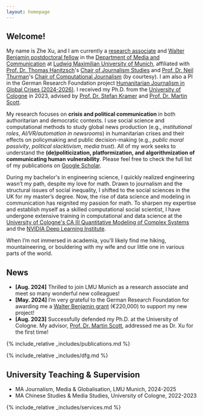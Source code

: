 ```yaml
---
layout: homepage
---
```


## Welcome!

My name is Zhe Xu, and I am currently a [research associate](https://www.ifkw.uni-muenchen.de/organisation/personen/mitarbeiter/xu_zhe/index.html) and [Walter Benjamin postdoctoral fellow](https://www.dfg.de/en/research-funding/funding-opportunities/programmes/individual/walter-benjamin) in the [Department of Media and Communication](https://www.ifkw.uni-muenchen.de/index.html) at [Ludwig Maximilian University of Munich](https://www.lmu.de/en/), affiliated with [Prof. Dr. Thomas Hanitzsch](https://www.ifkw.uni-muenchen.de/organisation/personen/professoren/hanitzsch_thomas/index.html)'s [Chair of Journalism Studies](https://www.en.ifkw.uni-muenchen.de/research/chairs/hanitzsch/index.html) and [Prof. Dr. Neil Thurman](https://neilthurman.com/)'s [Chair of Computational Journalism](https://www.ifkw.uni-muenchen.de/lehrbereiche/thurman/index.html) (by courtesy). I am also a PI in the German Research Foundation project [Humanitarian Journalism in Global Crises (2024-2026)](https://gepris.dfg.de/gepris/projekt/539233881?context=projekt&task=showDetail&id=539233881&). I received my Ph.D. from the [University of Cologne](https://portal.uni-koeln.de/es/uoc-home) in 2023, advised by [Prof. Dr. Stefan Kramer](https://chinastudien.phil-fak.uni-koeln.de/arbeitsbereiche/kultur-chinas-chinastudien/team/stefan-kramer) and [Prof. Dr. Martin Scott](https://research-portal.uea.ac.uk/en/persons/martin-scott).

My research focuses on **crisis and political communication** in both authoritarian and democratic contexts. I use social science and computational methods to study global news production (e.g., *institutional roles*, *AI/VR/automation in newsrooms*) in humanitarian crises and their effects on policymaking and public decision-making (e.g., *public moral passivity*, *political slacktivism*, *media trust*). All of my work seeks to understand the **(de)politicization, platformization, and algorithmization of communicating human vulnerability**. Please feel free to check the full list of my publications on [Google Scholar](https://scholar.google.de/citations?user=lxUyedYAAAAJ&hl=en&oi=sra).

During my bachelor's in engineering science, I quickly realized engineering wasn’t my path, despite my love for math. Drawn to journalism and the structural issues of social inequality, I shifted to the social sciences in the UK for my master’s degree. Now, the rise of data science and modeling in communication has reignited my passion for math. To sharpen my expertise and establish myself as a skilled computational social scientist, I have undergone extensive training in computational and data science at the [University of Cologne's CA III Quantitative Modeling of Complex Systems](http://ml-school.uni-koeln.de/) and the [NVIDIA Deep Learning Institute](https://learn.nvidia.com/courses/course-detail?course_id=course-v1:DLI+C-FX-06+V2).

When I’m not immersed in academia, you’ll likely find me hiking, mountaineering, or bouldering with my wife and our little one in various parts of the world.

## News

- **[Aug. 2024]** Thrilled to join LMU Munich as a research associate and meet so many wonderful new colleagues!
- **[May. 2024]** I’m very grateful to the German Research Foundation for awarding me a [Walter Benjamin grant](https://www.dfg.de/en/research-funding/funding-opportunities/programmes/individual/walter-benjamin) (€220,000) to support my new project!
- **[Aug. 2023]** Successfully defended my Ph.D. at the University of Cologne. My advisor, [Prof. Dr. Martin Scott](https://research-portal.uea.ac.uk/en/persons/martin-scott), addressed me as Dr. Xu for the first time!

{% include_relative _includes/publications.md %}

{% include_relative _includes/dfg.md %}

## University Teaching & Supervision

- MA Journalism, Media & Globalisation, LMU Munich, 2024-2025
- MA Chinese Studies & Media Studies, University of Cologne, 2022-2023

{% include_relative _includes/services.md %}
